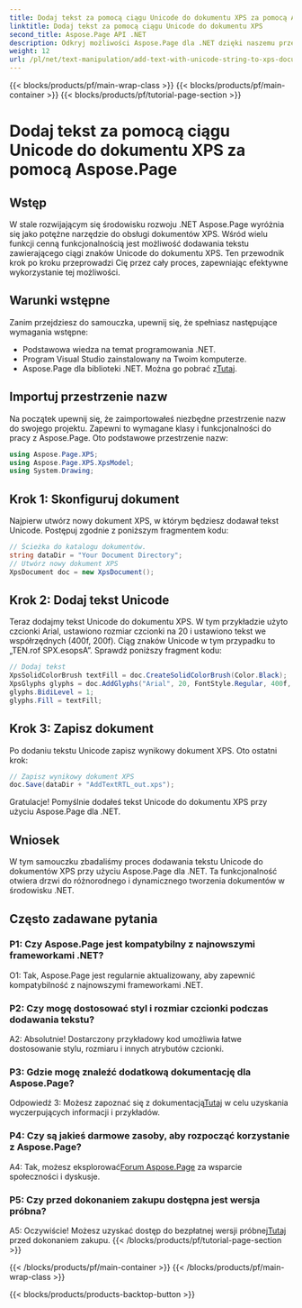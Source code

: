 ```yaml
---
title: Dodaj tekst za pomocą ciągu Unicode do dokumentu XPS za pomocą Aspose.Page
linktitle: Dodaj tekst za pomocą ciągu Unicode do dokumentu XPS
second_title: Aspose.Page API .NET
description: Odkryj możliwości Aspose.Page dla .NET dzięki naszemu przewodnikowi krok po kroku na temat dodawania tekstu Unicode do dokumentów XPS.
weight: 12
url: /pl/net/text-manipulation/add-text-with-unicode-string-to-xps-document/
---
```


{{< blocks/products/pf/main-wrap-class >}}
{{< blocks/products/pf/main-container >}}
{{< blocks/products/pf/tutorial-page-section >}}

# Dodaj tekst za pomocą ciągu Unicode do dokumentu XPS za pomocą Aspose.Page

## Wstęp

W stale rozwijającym się środowisku rozwoju .NET Aspose.Page wyróżnia się jako potężne narzędzie do obsługi dokumentów XPS. Wśród wielu funkcji cenną funkcjonalnością jest możliwość dodawania tekstu zawierającego ciągi znaków Unicode do dokumentu XPS. Ten przewodnik krok po kroku przeprowadzi Cię przez cały proces, zapewniając efektywne wykorzystanie tej możliwości.

## Warunki wstępne

Zanim przejdziesz do samouczka, upewnij się, że spełniasz następujące wymagania wstępne:

- Podstawowa wiedza na temat programowania .NET.
- Program Visual Studio zainstalowany na Twoim komputerze.
-  Aspose.Page dla biblioteki .NET. Można go pobrać z[Tutaj](https://releases.aspose.com/page/net/).

## Importuj przestrzenie nazw

Na początek upewnij się, że zaimportowałeś niezbędne przestrzenie nazw do swojego projektu. Zapewni to wymagane klasy i funkcjonalności do pracy z Aspose.Page. Oto podstawowe przestrzenie nazw:

```csharp
using Aspose.Page.XPS;
using Aspose.Page.XPS.XpsModel;
using System.Drawing;
```

## Krok 1: Skonfiguruj dokument

Najpierw utwórz nowy dokument XPS, w którym będziesz dodawał tekst Unicode. Postępuj zgodnie z poniższym fragmentem kodu:

```csharp
// Ścieżka do katalogu dokumentów.
string dataDir = "Your Document Directory";
// Utwórz nowy dokument XPS
XpsDocument doc = new XpsDocument();
```

## Krok 2: Dodaj tekst Unicode

Teraz dodajmy tekst Unicode do dokumentu XPS. W tym przykładzie użyto czcionki Arial, ustawiono rozmiar czcionki na 20 i ustawiono tekst we współrzędnych (400f, 200f). Ciąg znaków Unicode w tym przypadku to „TEN.rof SPX.esopsA”. Sprawdź poniższy fragment kodu:

```csharp
// Dodaj tekst
XpsSolidColorBrush textFill = doc.CreateSolidColorBrush(Color.Black);
XpsGlyphs glyphs = doc.AddGlyphs("Arial", 20, FontStyle.Regular, 400f, 200f, "TEN. rof SPX.esopsA");
glyphs.BidiLevel = 1;
glyphs.Fill = textFill;
```

## Krok 3: Zapisz dokument

Po dodaniu tekstu Unicode zapisz wynikowy dokument XPS. Oto ostatni krok:

```csharp
// Zapisz wynikowy dokument XPS
doc.Save(dataDir + "AddTextRTL_out.xps");
```

Gratulacje! Pomyślnie dodałeś tekst Unicode do dokumentu XPS przy użyciu Aspose.Page dla .NET.

## Wniosek

W tym samouczku zbadaliśmy proces dodawania tekstu Unicode do dokumentów XPS przy użyciu Aspose.Page dla .NET. Ta funkcjonalność otwiera drzwi do różnorodnego i dynamicznego tworzenia dokumentów w środowisku .NET.

## Często zadawane pytania

### P1: Czy Aspose.Page jest kompatybilny z najnowszymi frameworkami .NET?

O1: Tak, Aspose.Page jest regularnie aktualizowany, aby zapewnić kompatybilność z najnowszymi frameworkami .NET.

### P2: Czy mogę dostosować styl i rozmiar czcionki podczas dodawania tekstu?

A2: Absolutnie! Dostarczony przykładowy kod umożliwia łatwe dostosowanie stylu, rozmiaru i innych atrybutów czcionki.

### P3: Gdzie mogę znaleźć dodatkową dokumentację dla Aspose.Page?

 Odpowiedź 3: Możesz zapoznać się z dokumentacją[Tutaj](https://reference.aspose.com/page/net/) w celu uzyskania wyczerpujących informacji i przykładów.

### P4: Czy są jakieś darmowe zasoby, aby rozpocząć korzystanie z Aspose.Page?

 A4: Tak, możesz eksplorować[Forum Aspose.Page](https://forum.aspose.com/c/page/39) za wsparcie społeczności i dyskusje.

### P5: Czy przed dokonaniem zakupu dostępna jest wersja próbna?

 A5: Oczywiście! Możesz uzyskać dostęp do bezpłatnej wersji próbnej[Tutaj](https://releases.aspose.com/) przed dokonaniem zakupu.
{{< /blocks/products/pf/tutorial-page-section >}}

{{< /blocks/products/pf/main-container >}}
{{< /blocks/products/pf/main-wrap-class >}}

{{< blocks/products/products-backtop-button >}}
